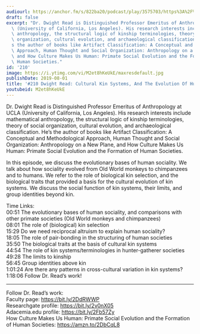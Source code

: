 ```yaml
---
audiourl: https://anchor.fm/s/822ba20/podcast/play/3575703/https%3A%2F%2Fd3ctxlq1ktw2nl.cloudfront.net%2Fstaging%2F2019-5-15%2F17013675-44100-2-bb15e13981574.m4a
draft: false
excerpt: "Dr. Dwight Read is Distinguished Professor Emeritus of Anthropology at UCLA\
  \ (University of California, Los Angeles). His research interests include mathematical\
  \ anthropology, the structural logic of kinship terminologies, theory of social\
  \ organization, cultural evolution, and archaeological classification. He\u2019\
  s the author of books like Artifact Classification: A Conceptual and Methodological\
  \ Approach, Human Thought and Social Organization: Anthropology on a New Plane,\
  \ and How Culture Makes Us Human: Primate Social Evolution and the Formation of\
  \ Human Societies."
id: '210'
image: https://i.ytimg.com/vi/M2et8hKeUkE/maxresdefault.jpg
publishDate: 2019-08-01
title: '#210 Dwight Read: Cultural Kin Systems, And The Evolution Of Human Sociality'
youtubeid: M2et8hKeUkE
---
```

<div class="timelinks">

Dr. Dwight Read is Distinguished Professor Emeritus of Anthropology at UCLA (University of California, Los Angeles). His research interests include mathematical anthropology, the structural logic of kinship terminologies, theory of social organization, cultural evolution, and archaeological classification. He’s the author of books like Artifact Classification: A Conceptual and Methodological Approach, Human Thought and Social Organization: Anthropology on a New Plane, and How Culture Makes Us Human: Primate Social Evolution and the Formation of Human Societies.

In this episode, we discuss the evolutionary bases of human sociality. We talk about how sociality evolved from Old World monkeys to chimpanzees and to humans. We refer to the role of biological kin selection, and the biological traits that provided a basis for the cultural evolution of kin systems. We discuss the social function of kin systems, their limits, and group identities beyond kin.

Time Links:  
<time>00:51</time> The evolutionary bases of human sociality, and comparisons with other primate societies (Old World monkeys and chimpanzees)  
<time>08:01</time> The role of (biological) kin selection  
<time>15:29</time> Do we need reciprocal altruism to explain human sociality?                                   
<time>18:05</time> The role of pair-bonding in the structuring of human societies  
<time>35:50</time> The biological traits at the basis of cultural kin systems  
<time>44:54</time> The role of kin systems/terminologies in hunter-gatherer societies  
<time>49:28</time> The limits to kinship  
<time>56:45</time> Group identities above kin  
<time>1:01:24</time> Are there any patterns in cross-cultural variation in kin systems?  
<time>1:18:06</time> Follow Dr. Read’s work!

---

Follow Dr. Read’s work:  
Faculty page: https://bit.ly/2DdRWWP  
Researchgate profile: https://bit.ly/2v0nX05  
Adacemia.edu profile: https://bit.ly/2Fb57Zy  
How Culture Makes Us Human: Primate Social Evolution and the Formation of Human Societies: https://amzn.to/2DbCqL8
</div>

